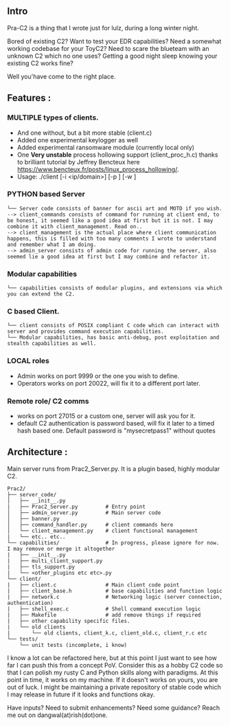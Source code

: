 ## Intro

Pra-C2 is a thing that I wrote just for lulz, during a long winter night. 

Bored of existing C2? Want to test your EDR capabilities? Need a somewhat working codebase for your ToyC2? Need to scare the blueteam with an unknown C2 which no one uses? Getting a good night sleep knowing your existing C2 works fine? 

Well you'have come to the right place.

## Features :

### MULTIPLE types of clients. 
* And one without, but a bit more stable (client.c)
* Added one experimental keylogger as well
* Added experimental ransomware module (currently local only)
* One **Very unstable** process hollowing support (client_proc_h.c) thanks to brilliant tutorial by Jeffrey Bencteux here https://www.bencteux.fr/posts/linux_process_hollowing/.
* Usage: ./client [-i <ip/domain>] [-p <port>] [-w <password>]

### PYTHON based Server 
```
└── Server code consists of banner for ascii art and MOTD if you wish. 
--> client_commands consists of command for running at client end, to be honest, it seemed like a good idea at first but it is not. I may combine it with client_management. Read on..
--> client_management is the actual place where client communication happens, this is filled with too many comments I wrote to understand and remember what I am doing.
--> admin_server consists of admin code for running the server, also seemed lie a good idea at first but I may combine and refactor it.
```

### Modular capabilities 

```
└── capabilities consists of modular plugins, and extensions via which you can extend the C2.
```
### C based Client.
```
└── client consists of POSIX compliant C code which can interact with server and provides command execution capabilities.
└── Modular capabilities, has basic anti-debug, post exploitation and stealth capabilities as well.

```
### LOCAL roles
* Admin works on port 9999 or the one you wish to define.
* Operators works on port 20022, will fix it to a different port later.

### Remote role/ C2 comms
* works on port 27015 or a custom one, server will ask you for it.
* default C2 authentication is password based, will fix it later to a timed hash based one. Default password is "mysecretpass1" without quotes

## Architecture : 

Main server runs from Prac2_Server.py. It is a plugin based, highly modular C2. 

```
Prac2/
├── server_code/ 
│   ├── __init__.py
|   ├── Prac2_Server.py         # Entry point
│   ├── admin_server.py         # Main server code
│   ├── banner.py               
│   ├── command_handler.py      # client commands here 
│   └── client_management.py    # client functional management
|   └── etc.. etc..
└── capabilities/               # In progress, please ignore for now. I may remove or merge it altogether
|   ├── __init__.py
|   ├── multi_client_support.py
|   ├── tls_support.py
|   └── <other_plugins etc etc>.py
└── client/
|   ├── client.c                # Main client code point
|   ├── client_base.h           # base capabilities and function logic
|   ├── network.c               # Networking logic (server connection, authentication)
|   ├── shell_exec.c            # Shell command execution logic
|   ├── Makefile                # add remove things if required
|   ├── other capability specific files.
|   └── old clients
|       └── old clients, client_k.c, client_old.c, client_r.c etc
└── tests/
    └── unit tests (incomplete, i know)
```

I know a lot can be refactored here, but at this point I just want to see how far I can push this from a concept PoV. Consider this as a hobby C2 code so that I can polish my rusty C and Python skills along with paradigms. At this point in time, it works on my machine. If it doesn't works on yours, you are out of luck. 
I might be maintaining a private repository of stable code which I may release in future if it looks and functions okay.

Have inputs? Need to submit enhancements? Need some guidance? 
Reach me out on dangwal(at)rish(dot)one.